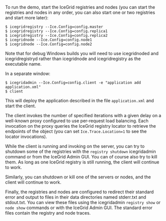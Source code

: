 To run the demo, start the IceGrid registries and nodes (you can start
the registries and nodes in any order, you can also start one or two
registries and start more later):

    $ icegridregistry --Ice.Config=config.master
    $ icegridregistry --Ice.Config=config.replica1
    $ icegridregistry --Ice.Config=config.replica2
    $ icegridnode --Ice.Config=config.node1
    $ icegridnode --Ice.Config=config.node2

Note that for debug Windows builds you will need to use icegridnoded
and icegridregistryd rather than icegridnode and icegridregistry as
the executable name.

In a separate window:
```
$ icegridadmin --Ice.Config=config.client -e "application add application.xml"
$ client
```
This will deploy the application described in the file `application.xml` and
start the client.

The client invokes the number of specified iterations with a given
delay on a well-known proxy configured to use per-request load
balancing. Each invocation on the proxy queries the IceGrid registry
locator to retrieve the endpoints of the object (you can set
`Ice.Trace.Location=1` to see the locator invocations).

While the client is running and invoking on the server, you can try to
shutdown some of the registries with the `registry shutdown`
icegridadmin command or from the IceGrid Admin GUI. You can of course
also try to kill them. As long as one IceGrid registry is still
running, the client will continue to work.

Similarly, you can shutdown or kill one of the servers or nodes, and
the client will continue to work.

Finally, the registries and nodes are configured to redirect their
standard error and output to files in their data directories named
stderr.txt and stdout.txt. You can view these files using the
icegridadmin `registry show` or `node show` commands or with the
IceGrid Admin GUI. The standard error files contain the registry and
node traces.
